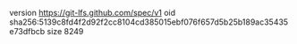 version https://git-lfs.github.com/spec/v1
oid sha256:5139c8fd4f2d92f2cc8104cd385015ebf076f657d5b25b189ac35435e73dfbcb
size 8249
